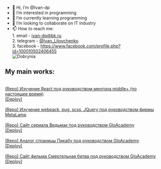 - 👋 Hi, I’m @Ivan-dp 
- 👀 I’m interested in programming
- 🌱 I’m currently learning programming
- 💞️ I’m looking to collaborate on IT industry
- 📫 How to reach me: <br>
        1. email - ivan-dp@bk.ru<br>
        2. telegram - <a href="https://t.me/Ivan_Litovchenko">@Ivan_Litovchenko</a><br>
        3. facebook - https://www.facebook.com/profile.php?id=100010502406455 <br>
        <img src="http://cinemaplex.ru/wp-content/uploads/2013/07/529_2.jpg" alt="Dobrynia">

<!---
Ivan-dp/Ivan-dp is a ✨ special ✨ repository because its `README.md` (this file) appears on your GitHub profile.
You can click the Preview link to take a look at your changes.
--->

<h2>My main works:</h2><br>
        <a href="https://github.com/Ivan-dp/mentorSanya">(Repo) Изучение React под руководством ментора middle+ (по настоящее время)</a><br>
        <a href="https://ivan-dp.github.io/mentorSanya/">(Deploy)</a><br>
        <br>
        <a href="https://github.com/Ivan-dp/2nd-stage">(Repo) Изучение webpack, pug, scss, JQuery под руководством фирмы MetaLamp</a><br>
        <br>
        <a href="https://github.com/Ivan-dp/the_witcher_il">(Repo) Сайт сериала Ведьмак под руководством GloAcademy</a><br>
        <a href="https://ivan-dp.github.io/the_witcher_il/">(Deploy)</a><br>
        <br>
        <a href="https://github.com/Ivan-dp/pikadu-il">(Repo) Аналог страницы Пикабу под руководством GloAcademy</a><br>
        <a href="https://ivan-dp.github.io/pikadu-il/">(Deploy)</a><br>
        <br>
        <a href="https://github.com/Ivan-dp/mortal_kombat">(Repo) Сайт фильма Смертельная битва под руководством GloAcademy</a><br>
        <a href="https://ivan-dp.github.io/mortal_kombat/">(Deploy)</a>
